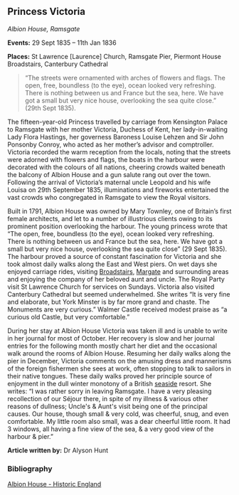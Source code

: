 ## Princess Victoria
*Albion House, Ramsgate*

**Events:** 29 Sept 1835 – 11th Jan 1836

**Places:** St Lawrence [Laurence] Church, Ramsgate Pier, Piermont House Broadstairs, Canterbury Cathedral

<param ve-image iiif url="https://upload.wikimedia.org/wikipedia/commons/thumb/e/ea/Queen_Victoria_-_Princess_Victoria_in_1836.png/542px-Queen_Victoria_-_Princess_Victoria_in_1836.png"> 

>“The streets were ornamented with arches of flowers and flags. The open, free, boundless (to the eye), ocean looked very refreshing. There is nothing between us and France but the sea, here. We have got a small but very nice house, overlooking the sea quite close.” (29th Sept 1835).

The fifteen-year-old Princess travelled by carriage from Kensington Palace to Ramsgate with her mother Victoria, Duchess of Kent, her lady-in-waiting Lady Flora Hastings, her governess Baroness Louise Lehzen and Sir John Ponsonby Conroy, who acted as her mother’s advisor and comptroller. Victoria recorded the warm reception from the locals, noting that the streets were adorned with flowers and flags, the boats in the harbour were decorated with the colours of all nations, cheering crowds waited beneath the balcony of Albion House and a gun salute rang out over the town. Following the arrival of Victoria’s maternal uncle Leopold and his wife Louisa on 29th September 1835, illuminations and fireworks entertained the vast crowds who congregated in Ramsgate to view the Royal visitors.

Built in 1791, Albion House was owned by Mary Townley, one of Britain’s first female architects, and let to a number of illustrious clients owing to its prominent position overlooking the harbour. The young princess wrote that “The open, free, boundless (to the eye), ocean looked very refreshing. There is nothing between us and France but the sea, here. We have got a small but very nice house, overlooking the sea quite close” (29 Sept 1835). The harbour proved a source of constant fascination for Victoria and she took almost daily walks along the East and West piers. On wet days she enjoyed carriage rides, visiting [Broadstairs](/dickens/broadstairs-19th-century), [Margate](/dickens/19c-margate) and surrounding areas and enjoying the company of her beloved aunt and uncle. The Royal Party visit St Lawrence Church for services on Sundays. Victoria also visited Canterbury Cathedral but seemed underwhelmed. She writes “It is very fine and elaborate, but York Minster is by far more grand and chaste. The Monuments are very curious.” Walmer Castle received modest praise as “a curious old Castle, but very comfortable.”

During her stay at Albion House Victoria was taken ill and is unable to write in her journal for most of October. Her recovery is slow and her journal entries for the following month mostly chart her diet and the occasional walk around the rooms of Albion House. Resuming her daily walks along the pier in December, Victoria comments on the amusing dress and mannerisms of the foreign fishermen she sees at work, often stopping to talk to sailors in their native tongues. These daily walks proved her principle source of enjoyment in the dull winter monotony of a British [seaside](19c-seaside) resort. She writes: “I was rather sorry in leaving Ramsgate. I have a very pleasing recollection of our Séjour there, in spite of my illness & various other reasons of dullness; Uncle's & Aunt's visit being one of the principal causes. Our house, though small & very cold, was cheerful, snug, and even comfortable. My little room also small, was a dear cheerful little room. It had 3 windows, all having a fine view of the sea, & a very good view of the harbour & pier.”

**Article written by:** Dr Alyson Hunt

### Bibliography
[Albion House - Historic England](https://historicengland.org.uk/listing/the-list/list-entry/1085418)
